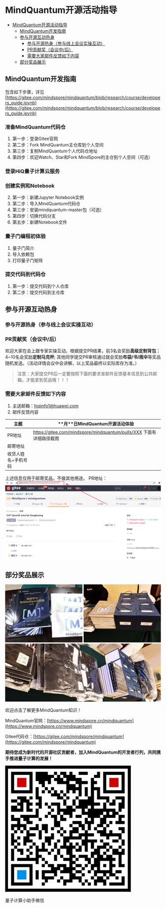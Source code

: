 # MindQuantum开源活动指导

- [MindQuantum开源活动指导](#mindquantum开源活动指导)
  - [MindQuantum开发指南](#mindquantum开发指南)
  - [参与开源互动热身](#参与开源互动热身)
    - [参与开源热身（参与线上会议实操互动）](#参与开源热身参与线上会议实操互动)
    - [PR贡献奖（会议中/后）](#pr贡献奖会议中后)
    - [需要大家邮件反馈如下内容](#需要大家邮件反馈如下内容)
  - [部分奖品展示](#部分奖品展示)


## MindQuantum开发指南

包含如下步骤，详见[https://gitee.com/mindspore/mindquantum/blob/research/course/developers_guide.ipynb](https://gitee.com/mindspore/mindquantum/blob/research/course/developers_guide.ipynb)

### 准备MindQuantum代码仓
1. 第一步：登录Gitee官网
2. 第二步：Fork MindQuantum主仓库到个人空间
3. 第三步：复制MindQuantum个人代码仓地址
4. 第四步：欢迎Watch、Star和Fork MindSpore的主仓到个人空间（可选）
### 登录HiQ量子计算云服务
### 创建实例和Notebook
2. 第一步：新建Jupyter Notebook实例
3. 第二步：导入MindQuantum代码仓
4. 第三步：安装mindquantum-master包（可选）
5. 第四步：切换代码分支
6. 第五步：新建Notebook文件
### 量子门编程初体验
1. 量子门简介
2. 导入依赖包
3. 打印量子门矩阵
### 提交代码到代码仓
1. 第一步：提交代码到个人仓库
2. 第二步：提交代码到主仓库

## 参与开源互动热身

### 参与开源热身（参与线上会议实操互动）

### PR贡献奖（会议中/后）

欢迎大家在会上跟专家实操互动。根据提交PR结果，前3名会奖励**高级定制背包**；4~10名会奖励**定制马克杯**; 其他同学提交PR审核通过就会奖励**布袋/书/雨伞**等奖品随机发送。（活动详情会议中会讲解，以上奖品最终以实际库存为准。）
> 注意：大家提交PR后一定要按照下面的要求发邮件反馈基本信息到公共邮箱，才能拿到奖品哦！！！

### 需要大家邮件反馈如下内容

1. 主送邮箱：hiqinfo1@huawei.com
2. 邮件反馈内容

| 主题                | \*\*月\*\*日MindQuantum开源活动体验                                  |
| ------------------- | -------------------------------------------------------------------- |
| PR地址              | https://gitee.com/mindspore/mindquantum/pulls/XXX 下面有详细路径截图 |
| 邮寄地址            |                                                                      |
| 收货人姓名+手机号码 |                                                                      |

上述信息仅用于邮寄奖品，不做其他用途。
PR地址：
![](./images/27.png)

## 部分奖品展示

![](./images/28.png)

欢迎点击了解更多MindQuantum知识！

MindQuantum官网：[https://www.mindspore.cn/mindquantum](https://www.mindspore.cn/mindquantum)

Gitee代码仓：[https://gitee.com/mindspore/mindquantum](https://gitee.com/mindspore/mindquantum)

**期待您成为新时代的开源社区贡献者，加入MindQuantum的开发者行列，共同携手推进量子计算的发展！**

![](./images/29.png)

量子计算小助手微信